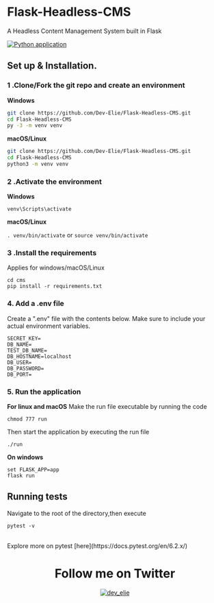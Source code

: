 # Flask-Headless-CMS
A Headless Content Management System built in Flask

[![Python application](https://github.com/Dev-Elie/Flask-Headless-CMS/actions/workflows/python-app.yml/badge.svg)](https://github.com/Dev-Elie/Flask-Headless-CMS/actions/workflows/python-app.yml)

## Set up & Installation.

### 1 .Clone/Fork the git repo and create an environment 
                    
**Windows**
          
```bash
git clone https://github.com/Dev-Elie/Flask-Headless-CMS.git
cd Flask-Headless-CMS
py -3 -m venv venv

```
          
**macOS/Linux**
          
```bash
git clone https://github.com/Dev-Elie/Flask-Headless-CMS.git
cd Flask-Headless-CMS
python3 -m venv venv

```

### 2 .Activate the environment
          
**Windows** 

```venv\Scripts\activate```
          
**macOS/Linux**

```. venv/bin/activate```
or
```source venv/bin/activate```

### 3 .Install the requirements

Applies for windows/macOS/Linux

```
cd cms
pip install -r requirements.txt
```
### 4. Add a .env file

Create a ".env" file with the contents below. Make sure to include your actual environment variables.

```
SECRET_KEY=
DB_NAME=
TEST_DB_NAME=
DB_HOSTNAME=localhost
DB_USER=
DB_PASSWORD=
DB_PORT=
```

### 5. Run the application 

**For linux and macOS**
Make the run file executable by running the code

```chmod 777 run```

Then start the application by executing the run file

```./run```

**On windows**
```
set FLASK_APP=app
flask run
```
## Running tests

Navigate to the root of the directory,then execute

`pytest -v`

<br>
Explore more on pytest [here](https://docs.pytest.org/en/6.2.x/)
</br>
<div align="center"><h1>Follow me on Twitter</h1></div>
<p align="center"> <a href="https://twitter.com/dev_elie" target="blank"><img src="https://img.shields.io/twitter/follow/dev_elie?logo=twitter&style=for-the-badge" alt="dev_elie" /></a> </p>



